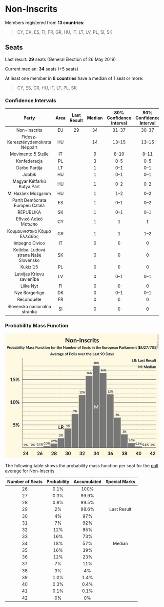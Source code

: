 # Non-Inscrits

Members registered from **13 countries**:

> CY, DK, ES, FI, FR, GR, HU, IT, LT, LV, PL, SI, SK

## Seats

Last result: **29** seats (General Election of 26 May 2019)

Current median: **34** seats (+5 seats)

At least one member in **8 countries** have a median of 1 seat or more:

> CY, ES, GR, HU, IT, LT, PL, SK

### Confidence Intervals

| Party | Area | Last Result | Median | 80% Confidence Interval | 90% Confidence Interval | 95% Confidence Interval | 99% Confidence Interval |
|:-----:|:----:|:-----------:|:------:|:-----------------------:|:-----------------------:|:-----------------------:|:-----------------------:|
| Non-Inscrits | EU | 29 | 34 | 31–37 | 30–37 | 29–38 | 28–39 |
| Fidesz–Kereszténydemokrata Néppárt | HU | | 14 | 13–15 | 13–15 | 13–16 | 12–16 |
| Movimento 5 Stelle | IT | | 9 | 8–10 | 8–11 | 7–11 | 7–12 |
| Konfederacja | PL | | 3 | 0–5 | 0–5 | 0–5 | 0–6 |
| Darbo Partija | LT | | 1 | 0–1 | 0–1 | 0–1 | 0–1 |
| Jobbik | HU | | 1 | 0–1 | 0–1 | 0–1 | 0–2 |
| Magyar Kétfarkú Kutya Párt | HU | | 1 | 0–2 | 0–2 | 0–2 | 0–2 |
| Mi Hazánk Mozgalom | HU | | 1 | 1–2 | 0–2 | 0–2 | 0–2 |
| Partit Demòcrata Europeu Català | ES | | 1 | 0–1 | 0–2 | 0–2 | 0–2 |
| REPUBLIKA | SK | | 1 | 0–1 | 0–1 | 0–1 | 0–2 |
| Εθνικό Λαϊκό Μέτωπο | CY | | 1 | 1 | 1 | 1 | 1 |
| Κομμουνιστικό Κόμμα Ελλάδας | GR | | 1 | 1 | 1–2 | 1–2 | 1–2 |
| Impegno Civico | IT | | 0 | 0 | 0 | 0 | 0 |
| Kotleba–Ľudová strana Naše Slovensko | SK | | 0 | 0 | 0 | 0 | 0–1 |
| Kukiz’15 | PL | | 0 | 0 | 0 | 0 | 0 |
| Latvijas Krievu savienība | LV | | 0 | 0–1 | 0–1 | 0–1 | 0–1 |
| Liike Nyt | FI | | 0 | 0 | 0 | 0 | 0 |
| Nye Borgerlige | DK | | 0 | 0–1 | 0–1 | 0–1 | 0–1 |
| Reconquête | FR | | 0 | 0 | 0 | 0 | 0 |
| Slovenska nacionalna stranka | SI | | 0 | 0 | 0 | 0 | 0 |

### Probability Mass Function

![Graph with seats probability mass function not yet produced](average-2022-08-31-seats-pmf-non-inscrits.png "Seats Probability Mass Function")

The following table shows the probability mass function per seat for the [poll average](average-2022-08-31.html) for Non-Inscrits.

| Number of Seats | Probability | Accumulated | Special Marks |
|:---------------:|:-----------:|:-----------:|:-------------:|
| 26 | 0.1% | 100% |  |
| 27 | 0.3% | 99.9% |  |
| 28 | 0.9% | 99.5% |  |
| 29 | 2% | 98.6% | Last Result |
| 30 | 4% | 97% |  |
| 31 | 7% | 92% |  |
| 32 | 12% | 85% |  |
| 33 | 16% | 73% |  |
| 34 | 18% | 57% | Median |
| 35 | 16% | 39% |  |
| 36 | 12% | 23% |  |
| 37 | 7% | 11% |  |
| 38 | 3% | 4% |  |
| 39 | 1.0% | 1.4% |  |
| 40 | 0.3% | 0.4% |  |
| 41 | 0.1% | 0.1% |  |
| 42 | 0% | 0% |  |


